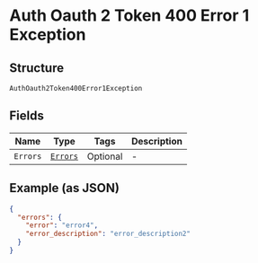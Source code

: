 
# Auth Oauth 2 Token 400 Error 1 Exception

## Structure

`AuthOauth2Token400Error1Exception`

## Fields

| Name | Type | Tags | Description |
|  --- | --- | --- | --- |
| `Errors` | [`Errors`](../../doc/models/errors.md) | Optional | - |

## Example (as JSON)

```json
{
  "errors": {
    "error": "error4",
    "error_description": "error_description2"
  }
}
```

